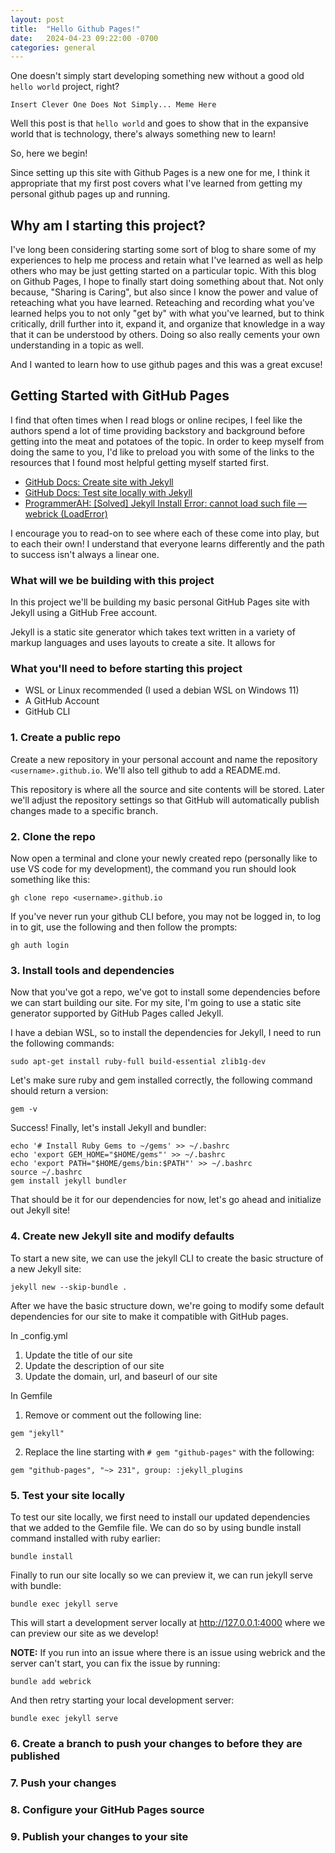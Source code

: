 ```yaml
---
layout: post
title:  "Hello Github Pages!"
date:   2024-04-23 09:22:00 -0700
categories: general
---
```

One doesn't simply start developing something new without a good old `hello world` project, right?

`Insert Clever One Does Not Simply... Meme Here`

Well this post is that `hello world` and goes to show that in the expansive world that is technology, there's always something new to learn!

So, here we begin!

Since setting up this site with Github Pages is a new one for me, I think it appropriate that my first post covers what I've learned from getting my personal github pages up and running.

## Why am I starting this project?
I've long been considering starting some sort of blog to share some of my experiences to help me process and retain what I've learned as well as help others who may be just getting started on a particular topic. With this blog on Github Pages, I hope to finally start doing something about that. Not only because, "Sharing is Caring", but also since I know the power and value of reteaching what you have learned. Reteaching and recording what you've learned helps you to not only "get by" with what you've learned, but to think critically, drill further into it, expand it, and organize that knowledge in a way that it can be understood by others. Doing so also really cements your own understanding in a topic as well.

And I wanted to learn how to use github pages and this was a great excuse!

## Getting Started with GitHub Pages
I find that often times when I read blogs or online recipes, I feel like the authors spend a lot of time providing backstory and background before getting into the meat and potatoes of the topic. In order to keep myself from doing the same to you, I'd like to preload you with some of the links to the resources that I found most helpful getting myself started first.

- <a href="https://docs.github.com/en/pages/setting-up-a-github-pages-site-with-jekyll/creating-a-github-pages-site-with-jekyll?platform=linux">GitHub Docs: Create site with Jekyll</a>
- <a href="https://docs.github.com/en/pages/setting-up-a-github-pages-site-with-jekyll/testing-your-github-pages-site-locally-with-jekyll">GitHub Docs: Test site locally with Jekyll</a>
- <a href="https://programmerah.com/solved-jekyll-install-error-cannot-load-such-file-webrick-loaderror-39104/">ProgrammerAH: [Solved] Jekyll Install Error: cannot load such file — webrick (LoadError)</a>

I encourage you to read-on to see where each of these come into play, but to each their own! I understand that everyone learns differently and the path to success isn't always a linear one.

### What will we be building with this project
In this project we'll be building my basic personal GitHub Pages site with Jekyll using a GitHub Free account.

Jekyll is a static site generator which takes text written in a variety of markup languages and uses layouts to create a site. It allows for 

### What you'll need to before starting this project

- WSL or Linux recommended (I used a debian WSL on Windows 11)
- A GitHub Account
- GitHub CLI

### 1. Create a public repo
Create a new repository in your personal account and name the repository `<username>.github.io`. We'll also tell github to add a README.md.

This repository is where all the source and site contents will be stored. Later we'll adjust the repository settings so that GitHub will automatically publish changes made to a specific branch.

### 2. Clone the repo

Now open a terminal and clone your newly created repo (personally like to use VS code for my development), the command you run should look something like this:

`gh clone repo <username>.github.io`

If you've never run your github CLI before, you may not be logged in, to log in to git, use the following and then follow the prompts:

`gh auth login`

### 3. Install tools and dependencies

Now that you've got a repo, we've got to install some dependencies before we can start building our site. For my site, I'm going to use a static site generator supported by GitHub Pages called Jekyll.

I have a debian WSL, so to install the dependencies for Jekyll, I need to run the following commands:

`sudo apt-get install ruby-full build-essential zlib1g-dev`

Let's make sure ruby and gem installed correctly, the following command should return a version:

`gem -v`

Success! Finally, let's install Jekyll and bundler:

```
echo '# Install Ruby Gems to ~/gems' >> ~/.bashrc
echo 'export GEM_HOME="$HOME/gems"' >> ~/.bashrc
echo 'export PATH="$HOME/gems/bin:$PATH"' >> ~/.bashrc
source ~/.bashrc
gem install jekyll bundler
```

That should be it for our dependencies for now, let's go ahead and initialize out Jekyll site!

### 4. Create new Jekyll site and modify defaults

To start a new site, we can use the jekyll CLI to create the basic structure of a new Jekyll site:

`jekyll new --skip-bundle .`

After we have the basic structure down, we're going to modify some default dependencies for our site to make it compatible with GitHub pages.

In _config.yml

1. Update the title of our site
2. Update the description of our site
3. Update the domain, url, and baseurl of our site

In Gemfile

1. Remove or comment out the following line:

`gem "jekyll"`

2. Replace the line starting with `# gem "github-pages"` with the following:

`gem "github-pages", "~> 231", group: :jekyll_plugins`

### 5. Test your site locally

To test our site locally, we first need to install our updated dependencies that we added to the Gemfile file. We can do so by using bundle install command installed with ruby earlier:

`bundle install`

Finally to run our site locally so we can preview it, we can run jekyll serve with bundle:

`bundle exec jekyll serve`

This will start a development server locally at http://127.0.0.1:4000 where we can preview our site as we develop!

<strong>NOTE:</strong> If you run into an issue where there is an issue using webrick and the server can't start, you can fix the issue by running:

`bundle add webrick`

And then retry starting your local development server:

`bundle exec jekyll serve`

### 6. Create a branch to push your changes to before they are published



### 7. Push your changes

### 8. Configure your GitHub Pages source

### 9. Publish your changes to your site

